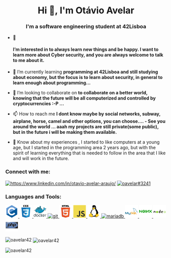 <h1 align="center">Hi 👋, I'm Otávio Avelar</h1>
<h3 align="center">I'm a software engineering student at 42Lisboa</h3>

- 👀 <h4>I’m interested in **to always learn new things and be happy. I want to learn more about Cyber security, and you are always welcome to talk to me about it.**</h4>

- 🌱 I’m currently learning **programming at 42Lisboa and still studying about economy, but the focus is to learn about security, in general to learn enough about programming...**

- 🔭 I’m looking to collaborate on **to collaborate on a better world, knowing that the future will be all computerized and controlled by cryptocurrencies :-P ...**

- 📫 How to reach me **I dont know maybe by social networks, subway, airplane, horse, camel and other options, you can choose.... - See you around the world ... aaah my projects are still private(some public), but in the future i will be making them available.**

- 📄 Know about my experiences , I started to like computers at a young age, but I started in the programming area 2 years ago, but with the spirit of learning everything that is needed to follow in the area that I like and will work in the future.

<h3 align="left">Connect with me:</h3>
<p align="left">
<a href="https://linkedin.com/in/otavio-avelar-araujo/" target="blank"><img align="center" src="https://raw.githubusercontent.com/rahuldkjain/github-profile-readme-generator/master/src/images/icons/Social/linked-in-alt.svg" alt="https://www.linkedin.com/in/otavio-avelar-araujo/" height="30" width="40" /></a>
<a href="https://discord.gg/oavelar#3241" target="blank"><img align="center" src="https://raw.githubusercontent.com/rahuldkjain/github-profile-readme-generator/master/src/images/icons/Social/discord.svg" alt="oavelar#3241" height="30" width="40" /></a>
</p>

<h3 align="left">Languages and Tools:</h3>
<p align="left"> <a href="https://www.cprogramming.com/" target="_blank"> <img src="https://raw.githubusercontent.com/devicons/devicon/master/icons/c/c-original.svg" alt="c" width="40" height="40"/> </a> <a href="https://www.w3schools.com/css/" target="_blank"> <img src="https://raw.githubusercontent.com/devicons/devicon/master/icons/css3/css3-original-wordmark.svg" alt="css3" width="40" height="40"/> </a> <a href="https://www.docker.com/" target="_blank"> <img src="https://raw.githubusercontent.com/devicons/devicon/master/icons/docker/docker-original-wordmark.svg" alt="docker" width="40" height="40"/> </a> <a href="https://git-scm.com/" target="_blank"> <img src="https://www.vectorlogo.zone/logos/git-scm/git-scm-icon.svg" alt="git" width="40" height="40"/> </a> <a href="https://www.w3.org/html/" target="_blank"> <img src="https://raw.githubusercontent.com/devicons/devicon/master/icons/html5/html5-original-wordmark.svg" alt="html5" width="40" height="40"/> </a> <a href="https://developer.mozilla.org/en-US/docs/Web/JavaScript" target="_blank"> <img src="https://raw.githubusercontent.com/devicons/devicon/master/icons/javascript/javascript-original.svg" alt="javascript" width="40" height="40"/> </a> <a href="https://www.linux.org/" target="_blank"> <img src="https://raw.githubusercontent.com/devicons/devicon/master/icons/linux/linux-original.svg" alt="linux" width="40" height="40"/> </a> <a href="https://mariadb.org/" target="_blank"> <img src="https://www.vectorlogo.zone/logos/mariadb/mariadb-icon.svg" alt="mariadb" width="40" height="40"/> </a> <a href="https://www.mysql.com/" target="_blank"> <img src="https://raw.githubusercontent.com/devicons/devicon/master/icons/mysql/mysql-original-wordmark.svg" alt="mysql" width="40" height="40"/> </a> <a href="https://www.nginx.com" target="_blank"> <img src="https://raw.githubusercontent.com/devicons/devicon/master/icons/nginx/nginx-original.svg" alt="nginx" width="40" height="40"/> </a> <a href="https://nodejs.org" target="_blank"> <img src="https://raw.githubusercontent.com/devicons/devicon/master/icons/nodejs/nodejs-original-wordmark.svg" alt="nodejs" width="40" height="40"/> </a> <a href="https://www.php.net" target="_blank"> <img src="https://raw.githubusercontent.com/devicons/devicon/master/icons/php/php-original.svg" alt="php" width="40" height="40"/> </a> </p>

<p><img align="left" src="https://github-readme-stats.vercel.app/api/top-langs?username=oavelar42&show_icons=true&locale=en&layout=compact" alt="oavelar42" /></p>

<p>&nbsp;<img align="center" src="https://github-readme-stats.vercel.app/api?username=oavelar42&show_icons=true&locale=en" alt="oavelar42" /></p>


<p align="left"> <img src="https://komarev.com/ghpvc/?username=oavelar42&label=Profile%20views&color=0e75b6&style=flat" alt="oavelar42" /> </p>
